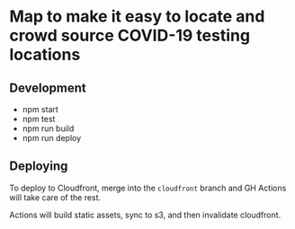 # Map to make it easy to locate and crowd source COVID-19 testing locations

## Development

* npm start
* npm test
* npm run build
* npm run deploy

## Deploying
To deploy to Cloudfront, merge into the `cloudfront` branch and GH Actions will take care of the rest.

Actions will build static assets, sync to s3, and then invalidate cloudfront. 